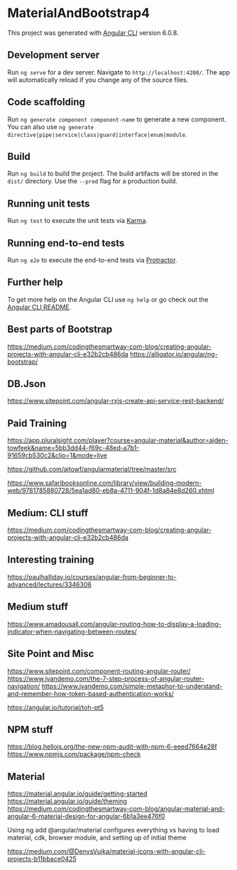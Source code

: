 # MaterialAndBootstrap4

This project was generated with [Angular CLI](https://github.com/angular/angular-cli) version 6.0.8.

## Development server

Run `ng serve` for a dev server. Navigate to `http://localhost:4200/`. The app will automatically reload if you change any of the source files.

## Code scaffolding

Run `ng generate component component-name` to generate a new component. You can also use `ng generate directive|pipe|service|class|guard|interface|enum|module`.

## Build

Run `ng build` to build the project. The build artifacts will be stored in the `dist/` directory. Use the `--prod` flag for a production build.

## Running unit tests

Run `ng test` to execute the unit tests via [Karma](https://karma-runner.github.io).

## Running end-to-end tests

Run `ng e2e` to execute the end-to-end tests via [Protractor](http://www.protractortest.org/).

## Further help

To get more help on the Angular CLI use `ng help` or go check out the [Angular CLI README](https://github.com/angular/angular-cli/blob/master/README.md).

## Best parts of Bootstrap
https://medium.com/codingthesmartway-com-blog/creating-angular-projects-with-angular-cli-e32b2cb486da
https://alligator.io/angular/ng-bootstrap/

## DB.Json
https://www.sitepoint.com/angular-rxjs-create-api-service-rest-backend/

## Paid Training
https://app.pluralsight.com/player?course=angular-material&author=ajden-towfeek&name=5bb3dd44-f69c-48ed-a7b1-91659cb530c2&clip=1&mode=live

https://github.com/ajtowf/angularmaterial/tree/master/src

https://www.safaribooksonline.com/library/view/building-modern-web/9781785880728/5ea1ad80-eb8a-4711-904f-1d8a84e8d260.xhtml

## Medium: CLI stuff
https://medium.com/codingthesmartway-com-blog/creating-angular-projects-with-angular-cli-e32b2cb486da

## Interesting training
https://paulhalliday.io/courses/angular-from-beginner-to-advanced/lectures/3346306

## Medium stuff
https://www.amadousall.com/angular-routing-how-to-display-a-loading-indicator-when-navigating-between-routes/

## Site Point and Misc
https://www.sitepoint.com/component-routing-angular-router/
https://www.jvandemo.com/the-7-step-process-of-angular-router-navigation/
https://www.jvandemo.com/simple-metaphor-to-understand-and-remember-how-token-based-authentication-works/

https://angular.io/tutorial/toh-pt5

## NPM stuff
https://blog.hellojs.org/the-new-npm-audit-with-npm-6-eeed7664e28f
https://www.npmjs.com/package/npm-check

## Material
https://material.angular.io/guide/getting-started
https://material.angular.io/guide/theming
https://medium.com/codingthesmartway-com-blog/angular-material-and-angular-6-material-design-for-angular-6b1a3ee476f0

Using ng add @angular/material configures everything vs having to load material, cdk, browser module, and setting up of
initial theme

https://medium.com/@DenysVuika/material-icons-with-angular-cli-projects-b11bbace0425

